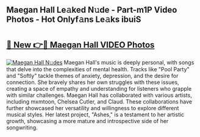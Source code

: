 ## Maegan Hall Le𝚊ked N𝚞de - Part-m1P Video Photos - Hot Onlyf𝚊ns Le𝚊ks ibuiS

# <h2><a href="http://ab67221.deff.icu/?id=Maegan+Hall">🔗 New 👉🔴 Maegan Hall VIDEO Photos</a></h2>

[![Maegan Hall N𝚞des](https://i.imgur.com/rIISA9y.gif)](http://ab67221.deff.icu/?id=Maegan+Hall)
Maegan Hall's music is deeply personal, with songs that delve into the complexities of mental health. Tracks like "Pool Party" and "Softly" tackle themes of anxiety, depression, and the desire for connection. She bravely shares her own struggles with these issues, creating a space of empathy and understanding for listeners who grapple with similar challenges. Maegan Hall has collaborated with various artists, including mxmtoon, Chelsea Cutler, and Claud. These collaborations have further showcased her versatility and willingness to explore different musical styles. Her latest project, "Ashes," is a testament to her artistic growth, showcasing a more mature and introspective side of her songwriting.
